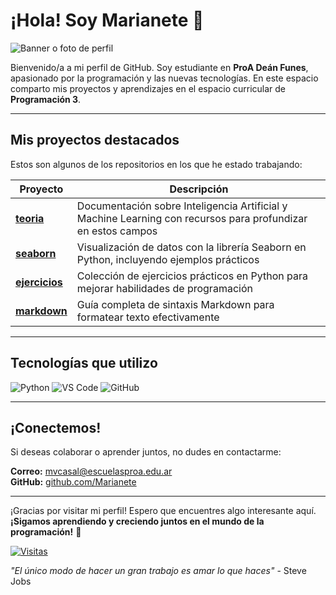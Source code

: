 # ¡Hola! Soy Marianete 👋

![Banner o foto de perfil](https://via.placeholder.com/800x200.png?text=Bienvenido+a+mi+perfil)

Bienvenido/a a mi perfil de GitHub. Soy estudiante en **ProA Deán Funes**, apasionado por la programación y las nuevas tecnologías. En este espacio comparto mis proyectos y aprendizajes en el espacio curricular de **Programación 3**.

---

## Mis proyectos destacados

Estos son algunos de los repositorios en los que he estado trabajando:

| Proyecto | Descripción |
|----------|-------------|
| **[teoria](https://github.com/Marianete/teoria)**  | Documentación sobre Inteligencia Artificial y Machine Learning con recursos para profundizar en estos campos |
| **[seaborn](https://github.com/Marianete/seaborn)**  | Visualización de datos con la librería Seaborn en Python, incluyendo ejemplos prácticos |
| **[ejercicios](https://github.com/Marianete/ejercicios)**  | Colección de ejercicios prácticos en Python para mejorar habilidades de programación |
| **[markdown](https://github.com/Marianete/markdown)**  | Guía completa de sintaxis Markdown para formatear texto efectivamente |

---

## Tecnologías que utilizo

![Python](https://img.shields.io/badge/Python-3776AB?style=for-the-badge&logo=python&logoColor=white)
![VS Code](https://img.shields.io/badge/Visual_Studio_Code-0078D4?style=for-the-badge&logo=visual%20studio%20code&logoColor=white)
![GitHub](https://img.shields.io/badge/GitHub-100000?style=for-the-badge&logo=github&logoColor=white)

---

## ¡Conectemos!

Si deseas colaborar o aprender juntos, no dudes en contactarme:

 **Correo:** [mvcasal@escuelasproa.edu.ar](mailto:mvcasal@escuelasproa.edu.ar)  
 **GitHub:** [github.com/Marianete](https://github.com/Marianete)

---

¡Gracias por visitar mi perfil! Espero que encuentres algo interesante aquí.  
**¡Sigamos aprendiendo y creciendo juntos en el mundo de la programación!** 🚀

[![Visitas](https://visitor-badge.laobi.icu/badge?page_id=Marianete.Marianete)](https://github.com/Marianete)

*"El único modo de hacer un gran trabajo es amar lo que haces"* - Steve Jobs

